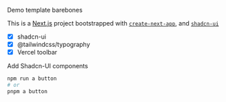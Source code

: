 Demo template barebones

This is a [Next.js](https://nextjs.org/) project bootstrapped with [`create-next-app`](https://github.com/vercel/next.js/tree/canary/packages/create-next-app), and [`shadcn-ui`](https://ui.shadcn.com/)

- [x] shadcn-ui
- [x] @tailwindcss/typography
- [x] Vercel toolbar

Add Shadcn-UI components

```bash
npm run a button
# or
pnpm a button
```
